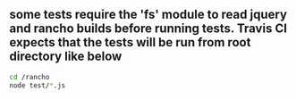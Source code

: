 some tests require the 'fs' module to read jquery and rancho builds
before running tests. Travis CI expects that the tests
will be run from root directory like below
-----------------------------------------------------------------------

```bash
cd /rancho
node test/*.js
```


